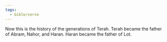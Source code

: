 ```yaml
---
tags:
  - bible/verse
---
```

Now this is the history of the generations of Terah. Terah became the father of Abram, Nahor, and Haran. Haran became the father of Lot.